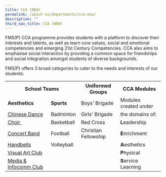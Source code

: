 ```yaml
---
title: CCA (NEW)
permalink: /about-us/departments/cca-new/
description: ""
third_nav_title: CCA (NEW)
---
```

<p>FMS(P) CCA programme provides students with a platform to discover their interests and talents, as well as learn core values, social and emotional competencies and emerging 21st Century Competencies. CCA also aims to emphasise social interaction by providing a common space for friendships and social integration amongst students of diverse backgrounds.&nbsp;</p>
<p>FMS(P) offers 3 broad categories to cater to the needs and interests of our students:</p>
<table>
<tbody>
<tr>
<th style="text-align: center;" colspan="2">School Teams</th>
<th>Uniformed Groups</th>
<th>CCA Modules</th>
</tr>
<tr>
<td><strong>Aesthetics</strong></td>
<td><strong>Sports</strong></td>
<td>Boys' Brigade</td>
<td>Modules created under</td>
</tr>
<tr>
<td><a href="https://fmsp-moe-edu-sg-admin.cwp.sg/about-us/departments/cca-new/school-teams/aesthetics" target="">Chinese Dance</a></td>
<td>Badminton</td>
<td>Girls' Brigade</td>
<td>the domains of:</td>
</tr>
<tr>
<td><a href="https://fmsp-moe-edu-sg-admin.cwp.sg/about-us/departments/cca-new/school-teams/aesthetics" target="">Choir&nbsp;</a></td>
<td>Basketball&nbsp;</td>
<td>Red Cross</td>
<td><strong>L</strong>eadership</td>
</tr>
<tr>
<td><a href="https://fmsp-moe-edu-sg-admin.cwp.sg/about-us/departments/cca-new/school-teams/aesthetics" target="">Concert Band</a>&nbsp;</td>
<td>Football&nbsp;</td>
<td>Christian Fellowship</td>
<td><strong>E</strong>nrichment</td>
</tr>
<tr>
<td><a href="https://fmsp-moe-edu-sg-admin.cwp.sg/about-us/departments/cca-new/school-teams/aesthetics" target="">Handbells</a></td>
<td>Volleyball</td>
<td>&nbsp;</td>
<td><strong>A</strong>esthetics</td>
</tr>
<tr>
<td><a href="https://fmsp-moe-edu-sg-admin.cwp.sg/about-us/departments/cca-new/school-teams/aesthetics" target="">Visual Art Club</a></td>
<td>&nbsp;</td>
<td>&nbsp;</td>
<td><strong>P</strong>hysical</td>
</tr>
<tr>
<td><a href="https://fmsp-moe-edu-sg-admin.cwp.sg/about-us/departments/cca-new/school-teams/aesthetics" target="">Media &amp; Infocomm Club</a></td>
<td>&nbsp;</td>
<td>&nbsp;</td>
<td><strong>S</strong>ervice Learning</td>
</tr>
</tbody>
</table>
